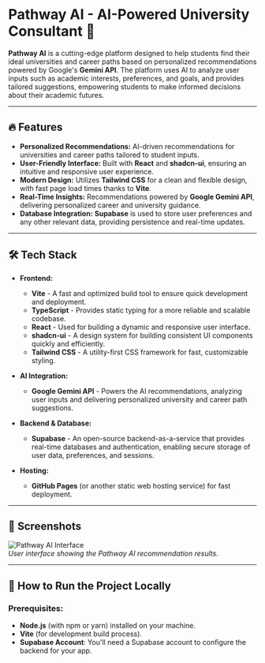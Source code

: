 # Pathway AI - AI-Powered University Consultant 🚀

**Pathway AI** is a cutting-edge platform designed to help students find their ideal universities and career paths based on personalized recommendations powered by Google's **Gemini API**. The platform uses AI to analyze user inputs such as academic interests, preferences, and goals, and provides tailored suggestions, empowering students to make informed decisions about their academic futures.

---

## 🔥 Features

- **Personalized Recommendations:** AI-driven recommendations for universities and career paths tailored to student inputs.
- **User-Friendly Interface:** Built with **React** and **shadcn-ui**, ensuring an intuitive and responsive user experience.
- **Modern Design:** Utilizes **Tailwind CSS** for a clean and flexible design, with fast page load times thanks to **Vite**.
- **Real-Time Insights:** Recommendations powered by **Google Gemini API**, delivering personalized career and university guidance.
- **Database Integration:** **Supabase** is used to store user preferences and any other relevant data, providing persistence and real-time updates.

---

## 🛠 Tech Stack

- **Frontend:**
  - **Vite** - A fast and optimized build tool to ensure quick development and deployment.
  - **TypeScript** - Provides static typing for a more reliable and scalable codebase.
  - **React** - Used for building a dynamic and responsive user interface.
  - **shadcn-ui** - A design system for building consistent UI components quickly and efficiently.
  - **Tailwind CSS** - A utility-first CSS framework for fast, customizable styling.

- **AI Integration:**
  - **Google Gemini API** - Powers the AI recommendations, analyzing user inputs and delivering personalized university and career path suggestions.

- **Backend & Database:**
  - **Supabase** - An open-source backend-as-a-service that provides real-time databases and authentication, enabling secure storage of user data, preferences, and sessions.

- **Hosting:**
  - **GitHub Pages** (or another static web hosting service) for fast deployment.

---

## 📸 Screenshots

![Pathway AI Interface](link-to-screenshot1.png)  
*User interface showing the Pathway AI recommendation results.*

---

## 🚀 How to Run the Project Locally

### Prerequisites:

- **Node.js** (with npm or yarn) installed on your machine.
- **Vite** (for development build process).
- **Supabase Account**: You'll need a Supabase account to configure the backend for your app.
